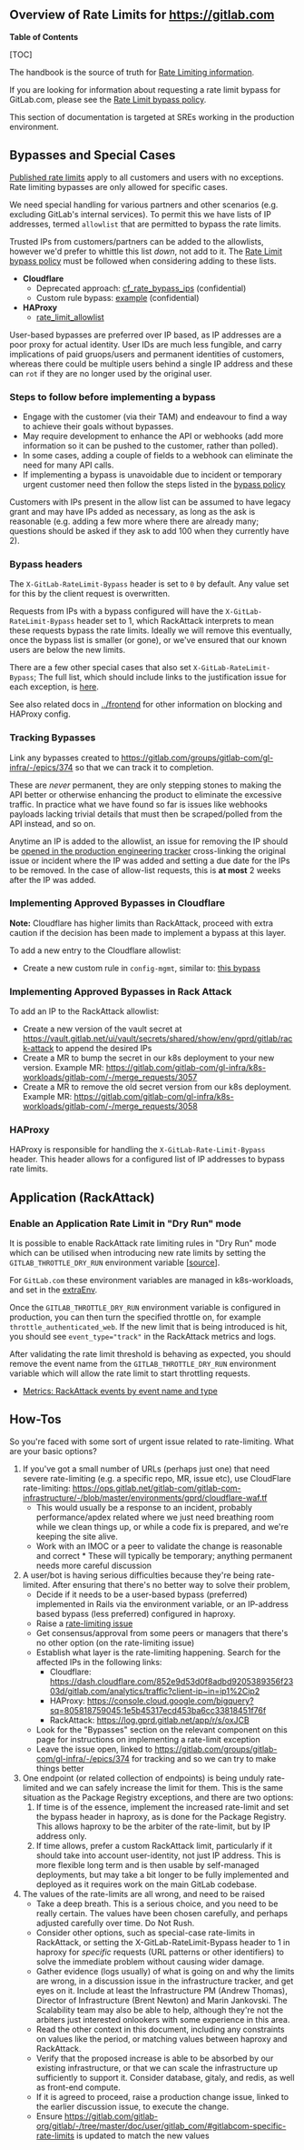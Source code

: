 ## Overview of Rate Limits for <https://gitlab.com>

**Table of Contents**

[TOC]

The handbook is the source of truth for [Rate Limiting information](https://handbook.gitlab.com/handbook/engineering/infrastructure/rate-limiting/).

If you are looking for information about requesting a rate limit bypass for GitLab.com, please see the
[Rate Limit bypass policy](https://handbook.gitlab.com/handbook/engineering/infrastructure/rate-limiting/bypass-policy/).

This section of documentation is targeted at SREs working in the production environment.

## Bypasses and Special Cases

[Published rate limits](https://docs.gitlab.com/ee/user/gitlab_com/index.html#gitlabcom-specific-rate-limits) apply to
all customers and users with no exceptions. Rate limiting bypasses are only allowed for specific cases.

We need special handling for various partners and other scenarios (e.g. excluding GitLab's internal services).
To permit this we have lists of IP addresses, termed `allowlist` that are permitted to bypass the rate limits.

Trusted IPs from customers/partners can be added to the allowlists, however we'd prefer to whittle this list _down_,
not add to it. The [Rate Limit bypass policy](https://handbook.gitlab.com/handbook/engineering/infrastructure/rate-limiting/bypass-policy/)
must be followed when considering adding to these lists.

- **Cloudflare**
  - Deprecated approach: [cf_rate_bypass_ips](https://ops.gitlab.net/gitlab-com/gl-infra/config-mgmt/-/blob/main/environments/gprd/cloudflare-rate-limits-waf-and-rules.tf#L12-33) (confidential)
  - Custom rule bypass: [example](https://ops.gitlab.net/gitlab-com/gl-infra/config-mgmt/-/blob/main/environments/gprd/cloudflare-custom-rules.tf#L156) (confidential)
- **HAProxy**
  - [rate_limit_allowlist](https://gitlab.com/gitlab-com/gl-infra/chef-repo/-/blob/master/roles/gprd-base-haproxy-main-config.json?ref_type=heads#L176)

User-based bypasses are preferred over IP based, as IP addresses are a poor proxy for actual identity.
User IDs are much less fungible, and carry implications of paid gruops/users and permanent identities of customers,
whereas there could be multiple users behind a single IP address and these can `rot` if they are no longer used by the
original user.

### Steps to follow before implementing a bypass

- Engage with the customer (via their TAM) and endeavour to find a way to achieve their goals without bypasses.
- May require development to enhance the API or webhooks (add more information so it can be pushed to the customer, rather than polled).
- In some cases, adding a couple of fields to a webhook can eliminate the need for many API calls.
- If implementing a bypass is unavoidable due to incident or temporary urgent customer need then follow the steps listed in the [bypass policy](https://handbook.gitlab.com/handbook/engineering/infrastructure/rate-limiting/bypass-policy/#process-to-request-a-bypass)

Customers with IPs present in the allow list can be assumed to have legacy grant and may have IPs added as necessary,
as long as the ask is reasonable (e.g. adding a few more where there are already many; questions should be asked if they ask
to add 100 when they currently have 2).

### Bypass headers

The `X-GitLab-RateLimit-Bypass` header is set to `0` by default. Any value set for this by the client request is overwritten.

Requests from IPs with a bypass configured will have the `X-GitLab-RateLimit-Bypass` header set to 1, which RackAttack
interprets to mean these requests bypass the rate limits. Ideally we will remove this eventually, once the bypass list
is smaller (or gone), or we've ensured that our known users are below the new limits.

There are a few other special cases that also set `X-GitLab-RateLimit-Bypass`; The full list, which should include links
to the justification issue for each exception, is [here](https://gitlab.com/gitlab-cookbooks/gitlab-haproxy/-/blob/master/templates/default/frontends/https.erb#L49).

See also related docs in [../frontend](../frontend/) for other information on blocking and HAProxy config.

### Tracking Bypasses

Link any bypasses created to <https://gitlab.com/groups/gitlab-com/gl-infra/-/epics/374> so that we can track it to completion.

These are _never_ permanent, they are only stepping stones to making the API better or otherwise enhancing the product to eliminate
the excessive traffic. In practice what we have found so far is issues like webhooks payloads lacking trivial details that
must then be scraped/polled from the API instead, and so on.

Anytime an IP is added to the allowlist, an issue for removing the IP should be [opened in the production engineering tracker](https://gitlab.com/gitlab-com/gl-infra/production-engineering/-/issues/new) cross-linking the original issue or incident where the IP was added and setting a due date for the IPs to be removed. In the case of allow-list requests, this is **at most** 2 weeks after the IP was added.

### Implementing Approved Bypasses in Cloudflare

**Note:** Cloudflare has higher limits than RackAttack, proceed with extra caution if the decision has been made to implement a bypass at this layer.

To add a new entry to the Cloudflare allowlist:

- Create a new custom rule in `config-mgmt`, similar to: [this bypass](https://ops.gitlab.net/gitlab-com/gl-infra/config-mgmt/-/blob/dcf17ff7d43665039167b0f1bde1fc90cb46ba41/environments/gprd/cloudflare-custom-rules.tf#L165-184)

### Implementing Approved Bypasses in Rack Attack

To add an IP to the RackAttack allowlist:

- Create a new version of the vault secret at
  <https://vault.gitlab.net/ui/vault/secrets/shared/show/env/gprd/gitlab/rack-attack>
  to append the desired IPs
- Create a MR to bump the secret in our k8s deployment to your new version. Example MR:
  <https://gitlab.com/gitlab-com/gl-infra/k8s-workloads/gitlab-com/-/merge_requests/3057>
- Create a MR to remove the old secret version from our k8s deployment. Example MR:
  <https://gitlab.com/gitlab-com/gl-infra/k8s-workloads/gitlab-com/-/merge_requests/3058>

### HAProxy

HAProxy is responsible for handling the `X-GitLab-Rate-Limit-Bypass` header. This header allows for a configured list of IP addresses to bypass rate limits.

## Application (RackAttack)

### Enable an Application Rate Limit in "Dry Run" mode

It is possible to enable RackAttack rate limiting rules in "Dry Run" mode
which can be utilised when introducing new rate limits
by setting the `GITLAB_THROTTLE_DRY_RUN` environment variable
[[source](https://docs.gitlab.com/ee/administration/settings/user_and_ip_rate_limits.html#try-out-throttling-settings-before-enforcing-them)].

For `GitLab.com` these environment variables are managed in k8s-workloads,
and set in the [extraEnv](https://gitlab.com/gitlab-com/gl-infra/k8s-workloads/gitlab-com/-/blob/donna/dry-run-authenticated-rate-limits/releases/gitlab/values/gprd.yaml.gotmpl?ref_type=heads#L359).

Once the `GITLAB_THROTTLE_DRY_RUN` environment variable is configured in production,
you can then turn the specified throttle on, for example `throttle_authenticated_web`.
If the new limit that is being introduced is hit,
you should see `event_type="track"` in the RackAttack metrics and logs.

After validating the rate limit threshold is behaving as expected,
you should remove the event name from the `GITLAB_THROTTLE_DRY_RUN` environment variable
which will allow the rate limit to start throttling requests.

- [Metrics: RackAttack events by event name and type](https://dashboards.gitlab.net/goto/XVO2kVvNg?orgId=1)
## How-Tos

So you're faced with some sort of urgent issue related to rate-limiting. What are your basic options?

1. If you've got a small number of URLs (perhaps just one) that need severe rate-limiting (e.g. a specific repo, MR,
   issue etc), use CloudFlare rate-limiting:
   <https://ops.gitlab.net/gitlab-com/gitlab-com-infrastructure/-/blob/master/environments/gprd/cloudflare-waf.tf>
   - This would usually be a response to an incident, probably performance/apdex related where we just need breathing
   room while we clean things up, or while a code fix is prepared, and we're keeping the site alive.
   - Work with an IMOC or a peer to validate the change is reasonable and correct \* These will typically be temporary; anything permanent needs more careful discussion
1. A user/bot is having serious difficulties because they're being rate-limited. After ensuring that
   there's no better way to solve their problem,
   - Decide if it needs to be a user-based bypass (preferred) implemented in Rails via the environment variable, or an
     IP-address based bypass (less preferred) configured in haproxy.
   - Raise a [rate-limiting issue](https://gitlab.com/gitlab-com/gl-infra/reliability/-/issues/new?issuable_template=request-rate-limiting)
   - Get consensus/approval from some peers or managers that there's no other option (on the rate-limiting issue)
   - Establish what layer is the rate-limiting happening. Search for the affected IPs in the following links:
     - Cloudflare: <https://dash.cloudflare.com/852e9d53d0f8adbd9205389356f2303d/gitlab.com/analytics/traffic?client-ip~in=ip1%2Cip2>
     - HAProxy: <https://console.cloud.google.com/bigquery?sq=805818759045:1e5b45317ecd453ba6cc33818451f76f>
     - RackAttack: <https://log.gprd.gitlab.net/app/r/s/oxJCB>
   - Look for the "Bypasses" section on the relevant component on this page for instructions on implementing a rate-limit exception
   - Leave the issue open, linked to <https://gitlab.com/groups/gitlab-com/gl-infra/-/epics/374> for tracking and so we
     can try to make things better
1. One endpoint (or related collection of endpoints) is being unduly rate-limited and we can safely increase the limit for them. This is the same situation as the Package Registry exceptions, and there are two options:
   1. If time is of the essence, implement the increased rate-limit and set the bypass header in haproxy, as is done for the Package Registry. This allows haproxy to be the arbiter of the rate-limit, but by IP address only.
   1. If time allows, prefer a custom RackAttack limit, particularly if it should take into account user-identity, not just IP address. This is more flexible long term and is then usable by self-managed deployments, but may take a bit longer to be fully implemented and deployed as it requires work on the main GitLab codebase.
1. The values of the rate-limits are all wrong, and need to be raised
   - Take a deep breath. This is a serious choice, and you need to be really certain. The values have been chosen
     carefully, and perhaps adjusted carefully over time. Do Not Rush.
   - Consider other options, such as special-case rate-limits in RackAttack, or setting the X-GitLab-RateLimit-Bypass
     header to 1 in haproxy for _specific_ requests (URL patterns or other identifiers) to solve the immediate problem
     without causing wider damage.
   - Gather evidence (logs usually) of what is going on and why the limits are wrong, in a discussion issue in the
     infrastructure tracker, and get eyes on it. Include at least the Infrastructure PM (Andrew Thomas), Director of
     Infrastructure (Brent Newton) and Marin Jankovski. The Scalability team may also be able to help, although they're
     not the arbiters just interested onlookers with some experience in this area.
   - Read the other context in this document, including any constraints on values like the period, or matching values
     between haproxy and RackAttack.
   - Verify that the proposed increase is able to be absorbed by our existing infrastructure, or that we can scale the
     infrastructure up sufficiently to support it. Consider database, gitaly, and redis, as well as front-end compute.
   - If it is agreed to proceed, raise a production change issue, linked to the earlier discussion issue, to execute the
     change.
   - Ensure <https://gitlab.com/gitlab-org/gitlab/-/tree/master/doc/user/gitlab_com/#gitlabcom-specific-rate-limits> is
     updated to match the new values

